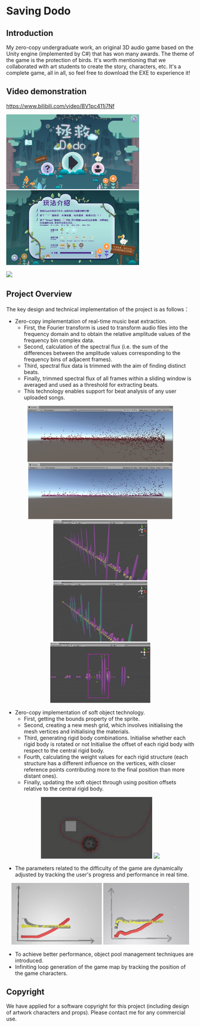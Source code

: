 # Saving Dodo

## Introduction
My zero-copy undergraduate work, an original 3D audio game based on the Unity engine (implemented by C#) that has won many awards. The theme of the game is the protection of birds. It's worth mentioning that we collaborated with art students to create the story, characters, etc. It's a complete game, all in all, so feel free to download the EXE to experience it!

## Video demonstration
https://www.bilibili.com/video/BV1pc411j7Nf

<img src="https://github.com/fwyc0573/SavingDodo/blob/main/fig/fig12.png" height="200" />  <img src="https://github.com/fwyc0573/SavingDodo/blob/main/fig/fig13.png" height="200" /><br/>

<img src="https://github.com/fwyc0573/SavingDodo/blob/main/fig/图片5.gif" width="718" />



## Project Overview
The key design and technical implementation of the project is as follows：

- Zero-copy implementation of real-time music beat extraction.
    - First, the Fourier transform is used to transform audio files into the frequency domain and to obtain the relative amplitude values of the frequency bin complex data.
    - Second, calculation of the spectral flux (i.e. the sum of the differences between the amplitude values corresponding to the frequency bins of adjacent frames).
    - Third, spectral flux data is trimmed with the aim of finding distinct beats.
    - Finally, trimmed spectral flux of all frames within a sliding window is averaged and used as a threshold for extracting beats.
    - This technology enables support for beat analysis of any user uploaded songs.

<div align=center>
<img src="https://github.com/fwyc0573/SavingDodo/blob/main/fig/fig5.jpg" height="150" />  <img src="https://github.com/fwyc0573/SavingDodo/blob/main/fig/fig6.jpg" height="150" /><br/>
<img src="https://github.com/fwyc0573/SavingDodo/blob/main/fig/fig3.png" height="161" />            <img src="https://github.com/fwyc0573/SavingDodo/blob/main/fig/fig4.png" height="161" />            <img src="https://github.com/fwyc0573/SavingDodo/blob/main/fig/fig7.png" height="161" />
</div>


- Zero-copy implementation of soft object technology.
    - First, getting the bounds property of the sprite.
    - Second, creating a new mesh grid, which involves initialising the mesh vertices and initialising the materials.
    - Third, generating rigid body combinations. Initialise whether each rigid body is rotated or not Initialise the offset of each rigid body with respect to the central rigid body.
    - Fourth, calculating the weight values for each rigid structure (each structure has a different influence on the vertices, with closer reference points contributing more to the final position than more distant ones).
    - Finally, updating the soft object through using position offsets relative to the central rigid body.

<div align=center>
<img src="https://github.com/fwyc0573/SavingDodo/blob/main/fig/图片3.gif" height="165" />            <img src="https://github.com/fwyc0573/SavingDodo/blob/main/fig/图片4.gif" height="165" /><br/>
</div>


- The parameters related to the difficulty of the game are dynamically adjusted by tracking the user's progress and performance in real time.
<div align=center>
    
<img src="https://github.com/fwyc0573/SavingDodo/blob/main/fig/fig8.jpg" height="165" />            <img src="https://github.com/fwyc0573/SavingDodo/blob/main/fig/fig9.jpg" height="165" /><br/>
</div>


- To achieve better performance, object pool management techniques are introduced.
- Infiniting loop generation of the game map by tracking the position of the game characters.



## Copyright
We have applied for a software copyright for this project (including design of artwork characters and props). Please contact me for any commercial use.
